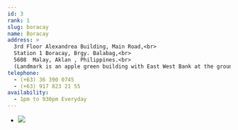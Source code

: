 ```yaml
---
id: 3
rank: 1
slug: boracay
name: Boracay
address: >
  3rd Floor Alexandrea Building, Main Road,<br>
  Station 1 Boracay, Brgy. Balabag,<br>
  5608  Malay, Aklan , Philippines.<br>
  (Landmark is an apple green building with East West Bank at the ground floor near Patio Pacific) 
telephone: 
  - (+63) 36 390 0745
  - (+63) 917 823 21 55
availability:
  - 1pm to 930pm Everyday
---
```

<div id="TA_socialButtonReviews678" class="TA_socialButtonReviews">
  <ul id="OW2qPaCmHsip" class="TA_links TQJkPO4">
    <li id="nSaS9cFKE" class="4LLOLrQKzFoc">
      <a target="_blank" href="http://www.tripadvisor.com.ph/Attraction_Review-g294260-d7983257-Reviews-Mystery_Manila-Boracay_Aklan_Province_Panay_Island_Visayas.html"><img src="http://www.tripadvisor.com.ph/img/cdsi/img2/branding/socialWidget/20x20_green-21692-2.png"/></a>
    </li>
  </ul>
</div>
<script src="http://www.jscache.com/wejs?wtype=socialButtonReviews&amp;uniq=678&amp;locationId=7983257&amp;color=green&amp;size=sm&amp;lang=en_PH&amp;display_version=2"></script>
